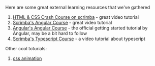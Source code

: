 Here are some great external learning resources that we've gathered

1. [HTML & CSS Crash Course on scrimba](https://scrimba.com/g/ghtmlcss) - great video tutorial
2. [Scrimba's Angular Course](https://scrimba.com/g/gyourfirstangularapp) - great video tutorial
3. [Angular's Angular Course](https://angular.io/start) - the official getting started tutorial by Angular, may be a bit hard to follow 
4. [Scrimba's Typescript Course](https://scrimba.com/g/gintrototypescript) - a video tutorial about typescript

Other cool toturials:
1.  [css animation](https://scrimba.com/c/cZnaWghz)
